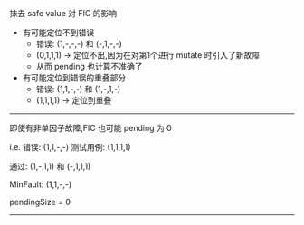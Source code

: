 抹去 safe value 对 FIC 的影响

- 有可能定位不到错误
  - 错误: (1,-,-,-) 和 (-,1,-,-)
  - (0,1,1,1) -> 定位不出,因为在对第1个进行 mutate 时引入了新故障
  - 从而 pending 也计算不准确了
- 有可能定位到错误的重叠部分
  - 错误: (1,1,-,-) 和 (1,-,1,-)
  - (1,1,1,1) -> 定位到重叠

-----

即使有非单因子故障,FIC 也可能 pending 为 0

i.e.
错误: (1,1,-,-)
测试用例: (1,1,1,1)

通过: (1,-,1,1) 和 (-,1,1,1)

MinFault: (1,1,-,-)

pendingSize = 0

------


